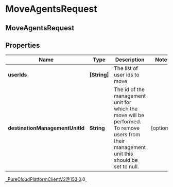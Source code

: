 # MoveAgentsRequest

## MoveAgentsRequest

## Properties

|Name | Type | Description | Notes|
|------------ | ------------- | ------------- | -------------|
| **userIds** | **[String]** | The list of user ids to move | |
| **destinationManagementUnitId** | **String** | The id of the management unit for which the move will be performed. To remove users from their management unit this should be set to null. | [optional] |



_PureCloudPlatformClientV2@153.0.0_
